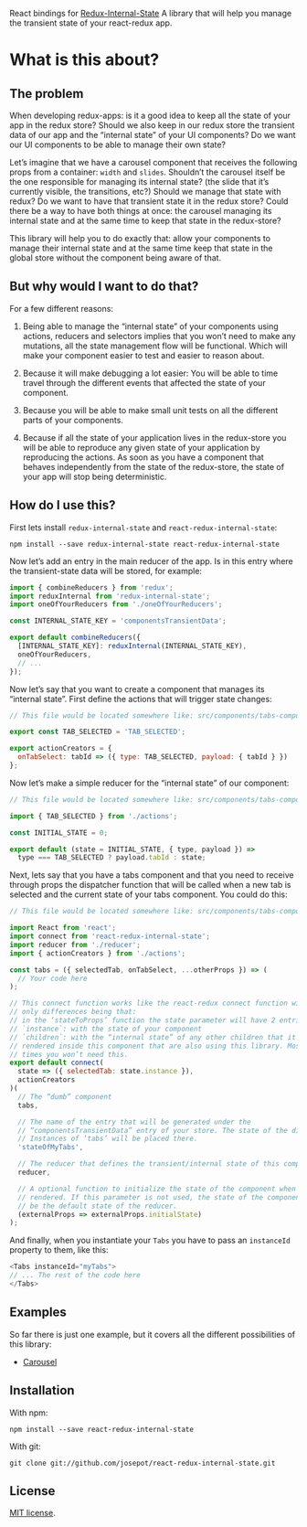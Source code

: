 React bindings for
[Redux-Internal-State](https://github.com/josepot/redux-internal-state)
A library that will help you manage the transient state of your react-redux
app.

# What is this about?

## The problem

When developing redux-apps: is it a good idea to keep all the state of your app
in the redux store? Should we also keep in our redux store the transient data
of our app and the “internal state” of your UI components? Do we want our UI
components to be able to manage their own state?

Let’s imagine that we have a carousel component that receives the following
props from a container: `width` and `slides`. Shouldn’t the carousel itself be
the one responsible for managing its internal state? (the slide that it’s
currently visible, the transitions, etc?) Should we manage that state with
redux? Do we want to have that transient state it in the redux store? Could
there be a way to have both things at once: the carousel managing its internal
state and at the same time to keep that state in the redux-store?

This library will help you to do exactly that: allow your components to manage
their internal state and at the same time keep that state in the global store
without the component being aware of that.

## But why would I want to do that?

For a few different reasons:

1) Being able to manage the “internal state” of your components using actions,
reducers and selectors implies that you won’t need to make any mutations, all
the state management flow will be functional. Which will make your component
easier to test and easier to reason about.

2) Because it will make debugging a lot easier: You will be able to time
travel through the different events that affected the state of your component.

3) Because you will be able to make small unit tests on all the different parts
of your components.

4) Because if all the state of your application lives in the redux-store you
will be able to reproduce any given state of your application by reproducing
the actions. As soon as you have a component that behaves independently from
the state of the redux-store, the state of your app will stop being
deterministic.

## How do I use this?

First lets install `redux-internal-state` and `react-redux-internal-state`:

```
npm install --save redux-internal-state react-redux-internal-state
```

Now let’s add an entry in the main reducer of the app. Is in this entry where
the transient-state data  will be stored, for example:

```js
import { combineReducers } from 'redux';
import reduxInternal from 'redux-internal-state';
import oneOfYourReducers from './oneOfYourReducers';

const INTERNAL_STATE_KEY = 'componentsTransientData';

export default combineReducers({
  [INTERNAL_STATE_KEY]: reduxInternal(INTERNAL_STATE_KEY),
  oneOfYourReducers,
  // ...
});
```

Now let’s say that you want to create a component that manages its “internal state”.
First define the actions that will trigger state changes:

```js
// This file would be located somewhere like: src/components/tabs-component/actions.js

export const TAB_SELECTED = 'TAB_SELECTED';

export actionCreators = {
  onTabSelect: tabId => ({ type: TAB_SELECTED, payload: { tabId } })
};
```


Now let’s make a simple reducer for the “internal state” of our component:
```js
// This file would be located somewhere like: src/components/tabs-component/reducer.js

import { TAB_SELECTED } from './actions';

const INITIAL_STATE = 0;

export default (state = INITIAL_STATE, { type, payload }) =>
  type === TAB_SELECTED ? payload.tabId : state;

```

Next, lets say that you have a tabs component and that you need to receive
through props the dispatcher function that will be called when a new tab is
selected and the current state of your tabs component. You could do this:

```js
// This file would be located somewhere like: src/components/tabs-component/index.js

import React from 'react';
import connect from 'react-redux-internal-state';
import reducer from './reducer';
import { actionCreators } from './actions';

const tabs = ({ selectedTab, onTabSelect, ...otherProps }) => (
  // Your code here
);

// This connect function works like the react-redux connect function with the
// only differences being that:
// in the ‘stateToProps’ function the state parameter will have 2 entries:
// `instance`: with the state of your component
// `children`: with the “internal state” of any other children that it’s
// rendered inside this component that are also using this library. Most of the
// times you won’t need this.
export default connect(
  state => ({ selectedTab: state.instance }),
  actionCreators
)(
  // The “dumb” component
  tabs,

  // The name of the entry that will be generated under the
  // “componentsTransientData” entry of your store. The state of the different
  // Instances of ‘tabs’ will be placed there.
  'stateOfMyTabs',

  // The reducer that defines the transient/internal state of this component
  reducer,

  // A optional function to initialize the state of the component when it gets
  // rendered. If this parameter is not used, the state of the component will
  // be the default state of the reducer.
  (externalProps => externalProps.initialState)
);
```

And finally, when you instantiate your `Tabs` you have to pass an `instanceId`
property to them, like this:

```js
<Tabs instanceId="myTabs">
// ... The rest of the code here
</Tabs>
```

## Examples

So far there is just one example, but it covers all the different possibilities
of this library:

- [Carousel](https://github.com/josepot/react-redux-internal-state/tree/master/examples/carousel/)


## Installation

With npm:

    npm install --save react-redux-internal-state

With git:

    git clone git://github.com/josepot/react-redux-internal-state.git

## License

[MIT license](https://github.com/josepot/react-redux-internal-state/blob/master/LICENSE).
